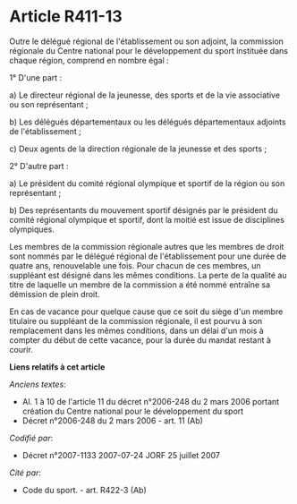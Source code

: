 # Article R411-13

Outre le délégué régional de l'établissement ou son adjoint, la commission régionale du Centre national pour le développement
du sport instituée dans chaque région, comprend en nombre égal :

1° D'une part :

a) Le directeur régional de la jeunesse, des sports et de la vie associative ou son représentant ;

b) Les délégués départementaux ou les délégués départementaux adjoints de l'établissement ;

c) Deux agents de la direction régionale de la jeunesse et des sports ;

2° D'autre part :

a) Le président du comité régional olympique et sportif de la région ou son représentant ;

b) Des représentants du mouvement sportif désignés par le président du comité régional olympique et sportif, dont la moitié
est issue de disciplines olympiques.

Les membres de la commission régionale autres que les membres de droit sont nommés par le délégué régional de l'établissement
pour une durée de quatre ans, renouvelable une fois. Pour chacun de ces membres, un suppléant est désigné dans les mêmes
conditions. La perte de la qualité au titre de laquelle un membre de la commission a été nommé entraîne sa démission de plein
droit.

En cas de vacance pour quelque cause que ce soit du siège d'un membre titulaire ou suppléant de la commission régionale, il
est pourvu à son remplacement dans les mêmes conditions, dans un délai d'un mois à compter du début de cette vacance, pour la
durée du mandat restant à courir.

**Liens relatifs à cet article**

_Anciens textes_:

  - Al. 1 à 10 de l'article 11 du décret n°2006-248 du 2 mars 2006 portant création du Centre national pour le développement du sport
  - Décret n°2006-248 du 2 mars 2006 - art. 11 (Ab)

_Codifié par_:

  - Décret n°2007-1133 2007-07-24 JORF 25 juillet 2007

_Cité par_:

  - Code du sport. - art. R422-3 (Ab)
